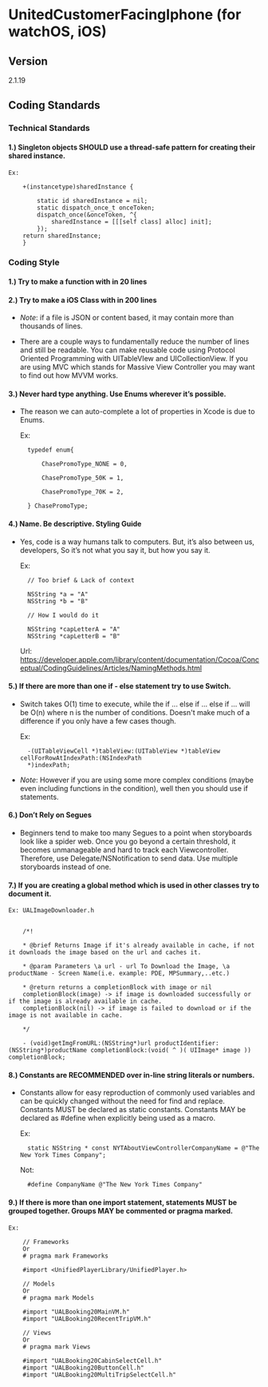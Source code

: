 # UnitedCustomerFacingIphone (for watchOS, iOS)

## Version

2.1.19

## Coding Standards

### Technical Standards

#### 1.) Singleton objects SHOULD use a thread-safe pattern for creating their shared instance.

    Ex: 

        +(instancetype)sharedInstance {

            static id sharedInstance = nil;
            static dispatch_once_t onceToken;
            dispatch_once(&onceToken, ^{
                sharedInstance = [[[self class] alloc] init];
            });
        return sharedInstance;
        }

### Coding Style

#### 1.) Try to make a function with in 20 lines

#### 2.) Try to make a iOS Class with in 200 lines

+ *Note*: if a file is JSON or content based, it may contain more than thousands of lines.

+ There are a couple ways to fundamentally reduce the number of lines and still be readable. You can 
make reusable code using Protocol Oriented Programming with UITableVIew and UICollectionView. If you 
are using MVC which stands for Massive View Controller you may want to find out how MVVM works.

#### 3.) Never hard type anything. Use Enums wherever it’s possible.

+ The reason we can auto-complete a lot of properties in Xcode is due to Enums.

    Ex:

        
        typedef enum{

            ChasePromoType_NONE = 0,

            ChasePromoType_50K = 1,

            ChasePromoType_70K = 2,

        } ChasePromoType;

#### 4.) Name. Be descriptive. Styling Guide

+ Yes, code is a way humans talk to computers. But, it’s also between us, developers, So it’s not what 
you say it, but how you say it.

    Ex:
        
        // Too brief & Lack of context
        
        NSString *a = "A"
        NSString *b = "B"

        // How I would do it

        NSString *capLetterA = "A"
        NSString *capLetterB = "B"

    Url:
        https://developer.apple.com/library/content/documentation/Cocoa/Conceptual/CodingGuidelines/Articles/NamingMethods.html

#### 5.) If there are more than one if - else statement try to use Switch.

+ Switch takes O(1) time to execute, while the if ... else if ... else if ... will be O(n) where n is
the number of conditions. Doesn't make much of a difference if you only have a few cases though.

    Ex: 
        
        -(UITableViewCell *)tableView:(UITableView *)tableView cellForRowAtIndexPath:(NSIndexPath
        *)indexPath;

+ *Note*: However if you are using some more complex conditions (maybe even including functions in the condition),
        well then you should use if statements.

#### 6.) Don’t Rely on Segues

+ Beginners tend to make too many Segues to a point when storyboards look like a spider web. Once you
go beyond a certain threshold, it becomes unmanageable and hard to track each Viewcontroller.
Therefore, use Delegate/NSNotification to send data. Use multiple storyboards instead of one.

#### 7.) If you are creating a global method which is used in other classes try to document it.

    Ex: UALImageDownloader.h

    
        /*!

        * @brief Returns Image if it's already available in cache, if not it downloads the image based on the url and caches it.

        * @param Parameters \a url - url To Download the Image, \a productName - Screen Name(i.e. example: PDE, MPSummary,..etc.)

        * @return returns a completionBlock with image or nil
        completionBlock(image) -> if image is downloaded successfully or if the image is already available in cache.
        completionBlock(nil) -> if image is failed to download or if the image is not available in cache.

        */

        - (void)getImgFromURL:(NSString*)url productIdentifier:(NSString*)productName completionBlock:(void( ^ )( UIImage* image )) completionBlock;

#### 8.) Constants are RECOMMENDED over in-line string literals or numbers.

+ Constants allow for easy reproduction of commonly used variables and can be quickly changed without 
the need for find and replace. Constants MUST be declared as static constants. Constants MAY be 
declared as #define when explicitly being used as a macro.

    Ex:
        
        static NSString * const NYTAboutViewControllerCompanyName = @"The New York Times Company";

    Not:
        
        #define CompanyName @"The New York Times Company"

#### 9.) If there is more than one import statement, statements MUST be grouped together. Groups MAY be commented or pragma marked.

    Ex:

        // Frameworks
        Or 
        # pragma mark Frameworks

        #import <UnifiedPlayerLibrary/UnifiedPlayer.h>

        // Models
        Or 
        # pragma mark Models

        #import "UALBooking20MainVM.h"
        #import "UALBooking20RecentTripVM.h"

        // Views
        Or 
        # pragma mark Views

        #import "UALBooking20CabinSelectCell.h"
        #import "UALBooking20ButtonCell.h"
        #import "UALBooking20MultiTripSelectCell.h"
